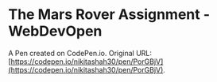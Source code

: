 # The Mars Rover Assignment - WebDevOpen

A Pen created on CodePen.io. Original URL: [https://codepen.io/nikitashah30/pen/PorGBjV](https://codepen.io/nikitashah30/pen/PorGBjV).

